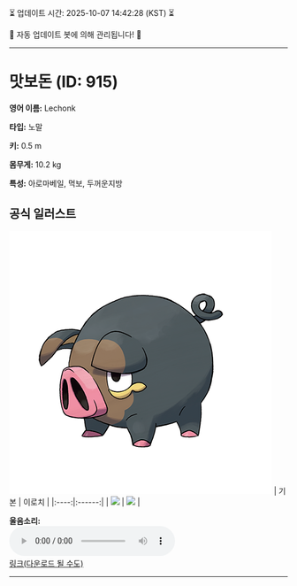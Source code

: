 
⏳ 업데이트 시간: 2025-10-07 14:42:28 (KST) ⏳

🤖 자동 업데이트 봇에 의해 관리됩니다! 🤖

---

# 맛보돈 (ID: 915)
**영어 이름:** Lechonk

**타입:** 노말

**키:** 0.5 m

**몸무게:** 10.2 kg

**특성:** 아로마베일, 먹보, 두꺼운지방

## 공식 일러스트
![](https://raw.githubusercontent.com/PokeAPI/sprites/master/sprites/pokemon/other/official-artwork/915.png)
| 기본 | 이로치 |
|:----:|:------:|
| <img src="http://play.pokemonshowdown.com/sprites/ani/lechonk.gif" width="200"> | <img src="http://play.pokemonshowdown.com/sprites/ani-shiny/lechonk.gif" width="200"> |

**울음소리:**<br><audio controls src="https://raw.githubusercontent.com/PokeAPI/cries/main/cries/pokemon/latest/915.ogg"></audio><br> [링크(다운로드 될 수도)](https://raw.githubusercontent.com/PokeAPI/cries/main/cries/pokemon/latest/915.ogg)


---
